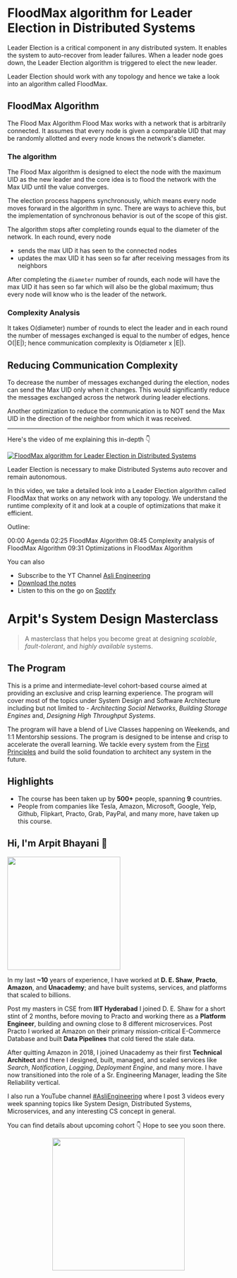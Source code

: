 FloodMax algorithm for Leader Election in Distributed Systems
===


Leader Election is a critical component in any distributed system. It enables the system to auto-recover from leader failures. When a leader node goes down, the Leader Election algorithm is triggered to elect the new leader.

Leader Election should work with any topology and hence we take a look into an algorithm called FloodMax.

## FloodMax Algorithm

The Flood Max Algorithm Flood Max works with a network that is arbitrarily connected. It assumes that every node is given a comparable UID that may be randomly allotted and every node knows the network's diameter.

### The algorithm

The Flood Max algorithm is designed to elect the node with the maximum UID as the new leader and the core idea is to flood the network with the Max UID until the value converges.

The election process happens synchronously, which means every node moves forward in the algorithm in sync. There are ways to achieve this, but the implementation of synchronous behavior is out of the scope of this gist.

The algorithm stops after completing rounds equal to the diameter of the network. In each round, every node

- sends the max UID it has seen to the connected nodes
- updates the max UID it has seen so far after receiving messages from its neighbors

After completing the `diameter` number of rounds, each node will have the max UID it has seen so far which will also be the global maximum; thus every node will know who is the leader of the network.

### Complexity Analysis

It takes O(diameter) number of rounds to elect the leader and in each round the number of messages exchanged is equal to the number of edges, hence O(|E|); hence communication complexity is O(diameter x |E|).

## Reducing Communication Complexity

To decrease the number of messages exchanged during the election, nodes can send the Max UID only when it changes. This would significantly reduce the messages exchanged across the network during leader elections.

Another optimization to reduce the communication is to NOT send the Max UID in the direction of the neighbor from which it was received.
<hr />


<p>Here's the video of me explaining this in-depth 👇‍</p>

[![FloodMax algorithm for Leader Election in Distributed Systems](https://i.ytimg.com/vi/4aeFQpuww4E/mqdefault.jpg)](https://www.youtube.com/watch?v=4aeFQpuww4E)

Leader Election is necessary to make Distributed Systems auto recover and remain autonomous.

In this video, we take a detailed look into a Leader Election algorithm called FloodMax that works on any network with any topology. We understand the runtime complexity of it and look at a couple of optimizations that make it efficient.

Outline:

00:00 Agenda
02:25 FloodMax Algorithm
08:45 Complexity analysis of FloodMax Algorithm
09:31 Optimizations in FloodMax Algorithm

You can also
 - Subscribe to the YT Channel [Asli Engineering](https://youtube.com/c/ArpitBhayani)
 - [Download the notes](https://drive.google.com/file/d/1yUZjPZoVKiKls7iof9Y-HF-9YsAoQpNN/view?usp=sharing)
 - Listen to this on the go on [Spotify](https://open.spotify.com/show/7qMoamm2iZQrsPVm6IQLoD)

# Arpit's System Design Masterclass

> A masterclass that helps you become great at designing _scalable_, _fault-tolerant_, and _highly available_ systems.

## The Program

This is a prime and intermediate-level cohort-based course aimed at providing an exclusive and crisp learning experience. The program will cover most of the topics under System Design and Software Architecture including but not limited to - _Architecting Social Networks_, _Building Storage Engines_ and, _Designing High Throughput Systems_.

The program will have a blend of Live Classes happening on Weekends, and 1:1 Mentorship sessions. The program is designed to be intense and crisp to accelerate the overall learning. We tackle every system from the [First Principles](https://en.wikipedia.org/wiki/First_principle) and build the solid foundation to architect any system in the future.


## Highlights

 - The course has been taken up by __500+__ people, spanning __9__ countries.
 - People from companies like Tesla, Amazon, Microsoft, Google, Yelp, Github, Flipkart, Practo, Grab, PayPal, and many more, have taken up this course.


## Hi, I'm Arpit Bhayani 👋

<img width="256px" src="https://edge.arpitbhayani.me/img/arpit.jpg" />

In my last **~10** years of experience, I have worked at **D. E. Shaw**, **Practo**, **Amazon**, and **Unacademy**; and have built systems, services, and platforms that scaled to billions.

Post my masters in CSE from **IIIT Hyderabad** I joined D. E. Shaw for a short stint of 2 months, before moving to Practo and working there as a **Platform Engineer**, building and owning close to 8 different microservices. Post Practo I worked at Amazon on their primary mission-critical E-Commerce Database and built **Data Pipelines** that cold tiered the stale data.

After quitting Amazon in 2018, I joined Unacademy as their first **Technical Architect** and there I designed, built, managed, and scaled services like _Search_, _Notification_, _Logging_, _Deployment Engine_, and many more. I have now transitioned into the role of a Sr. Engineering Manager, leading the Site Reliability vertical.

I also run a YouTube channel [#AsliEngineering](https://www.youtube.com/c/ArpitBhayani) where I post 3 videos every week spanning topics like System Design, Distributed Systems, Microservices, and any interesting CS concept in general.

You can find details about upcoming cohort 👇‍ Hope to see you soon there.

<center>
<a target="_blank" href="https://arpitbhayani.me/masterclass">
<img src="https://user-images.githubusercontent.com/4745789/137859181-d4499cf4-ce65-4466-8b88-a078ece0f081.PNG" width="300px" />
</a>
</center>